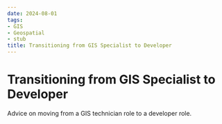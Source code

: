 ```yaml
---
date: 2024-08-01
tags:
- GIS
- Geospatial
- stub
title: Transitioning from GIS Specialist to Developer
---
```


# Transitioning from GIS Specialist to Developer

Advice on moving from a GIS technician role to a developer role.
